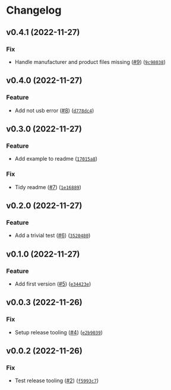# Changelog

<!--next-version-placeholder-->

## v0.4.1 (2022-11-27)
### Fix
* Handle manufacturer and product files missing ([#9](https://github.com/Bluetooth-Devices/usb-devices/issues/9)) ([`9c98038`](https://github.com/Bluetooth-Devices/usb-devices/commit/9c9803833448aa29d97427d3296d327d15510c2e))

## v0.4.0 (2022-11-27)
### Feature
* Add not usb error ([#8](https://github.com/Bluetooth-Devices/usb-devices/issues/8)) ([`d778dc4`](https://github.com/Bluetooth-Devices/usb-devices/commit/d778dc481a5c77aaa316f9682296a5265cd9d1f5))

## v0.3.0 (2022-11-27)
### Feature
* Add example to readme ([`17015a8`](https://github.com/Bluetooth-Devices/usb-devices/commit/17015a877e0474b5ed9e5e95b91db909c736948b))

### Fix
* Tidy readme ([#7](https://github.com/Bluetooth-Devices/usb-devices/issues/7)) ([`1e16889`](https://github.com/Bluetooth-Devices/usb-devices/commit/1e1688992add590388d4258a578225b1f4925cf8))

## v0.2.0 (2022-11-27)
### Feature
* Add a trivial test ([#6](https://github.com/Bluetooth-Devices/usb-devices/issues/6)) ([`3520480`](https://github.com/Bluetooth-Devices/usb-devices/commit/3520480a1ab2f05051057b8f0258457edc8998ca))

## v0.1.0 (2022-11-27)
### Feature
* Add first version ([#5](https://github.com/Bluetooth-Devices/usb-devices/issues/5)) ([`e34423e`](https://github.com/Bluetooth-Devices/usb-devices/commit/e34423ece309ce492bee74dff8154835bd0e6378))

## v0.0.3 (2022-11-26)
### Fix
* Setup release tooling ([#4](https://github.com/Bluetooth-Devices/usb-devices/issues/4)) ([`e2b9039`](https://github.com/Bluetooth-Devices/usb-devices/commit/e2b90393b25f28e7434e3e9567bb642692f91e76))

## v0.0.2 (2022-11-26)
### Fix
* Test release tooling ([#2](https://github.com/Bluetooth-Devices/usb-devices/issues/2)) ([`f5993c7`](https://github.com/Bluetooth-Devices/usb-devices/commit/f5993c7e1f804d70622fb2ddfddaf4b0ac9cebe5))

